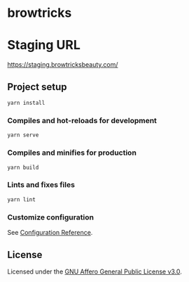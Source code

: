 # browtricks

# Staging URL
https://staging.browtricksbeauty.com/

## Project setup
```
yarn install
```

### Compiles and hot-reloads for development
```
yarn serve
```

### Compiles and minifies for production
```
yarn build
```

### Lints and fixes files
```
yarn lint
```

### Customize configuration
See [Configuration Reference](https://cli.vuejs.org/config/).

## License

Licensed under the [GNU Affero General Public License v3.0](LICENSE).
